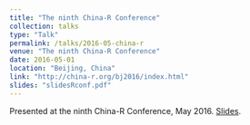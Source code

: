 ```yaml
---
title: "The ninth China-R Conference"
collection: talks
type: "Talk"
permalink: /talks/2016-05-china-r
venue: "The ninth China-R Conference"
date: 2016-05-01
location: "Beijing, China"
link: "http://china-r.org/bj2016/index.html"
slides: "slidesRconf.pdf"
---
```


Presented at the ninth China-R Conference, May 2016. [Slides](slidesRconf.pdf).
